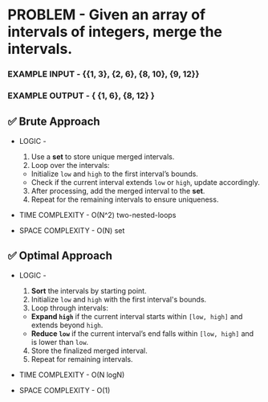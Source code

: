 # PROBLEM - Given an array of intervals of integers, merge the intervals.

### EXAMPLE INPUT - {{1, 3}, {2, 6}, {8, 10}, {9, 12}}
### EXAMPLE OUTPUT - { {1, 6}, {8, 12} }


## ✅ Brute Approach

- LOGIC - 
    1. Use a **set** to store unique merged intervals.
    2. Loop over the intervals:
    - Initialize `low` and `high` to the first interval’s bounds.
    - Check if the current interval extends `low` or `high`, update accordingly.
    3. After processing, add the merged interval to the **set**.
    4. Repeat for the remaining intervals to ensure uniqueness.

- TIME COMPLEXITY - O(N^2) two-nested-loops
- SPACE COMPLEXITY - O(N) set

## ✅ Optimal Approach

- LOGIC - 
    1. **Sort** the intervals by starting point.
    2. Initialize `low` and `high` with the first interval's bounds.
    3. Loop through intervals:
    - **Expand `high`** if the current interval starts within `[low, high]` and extends beyond `high`.
    - **Reduce `low`** if the current interval’s end falls within `[low, high]` and is lower than `low`.
    4. Store the finalized merged interval.
    5. Repeat for remaining intervals.

- TIME COMPLEXITY - O(N logN)
- SPACE COMPLEXITY - O(1)
